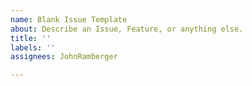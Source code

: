 ```yaml
---
name: Blank Issue Template
about: Describe an Issue, Feature, or anything else.
title: ''
labels: ''
assignees: JohnRamberger

---
```



